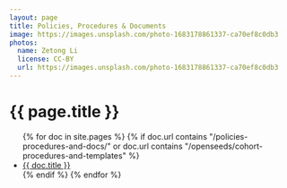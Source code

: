 ```yaml
---
layout: page
title: Policies, Procedures & Documents
image: https://images.unsplash.com/photo-1683178861337-ca70ef8c0db3
photos:
  name: Zetong Li
  license: CC-BY
  url: https://images.unsplash.com/photo-1683178861337-ca70ef8c0db3
---
```


<h1>{{ page.title }}</h1>
<ul>
{% for doc in site.pages %}
{% if doc.url contains "/policies-procedures-and-docs/" or doc.url contains "/openseeds/cohort-procedures-and-templates" %}
  <li>
    <a href="{{ doc.url }}">{{ doc.title }}</a>
  </li>
{% endif %}
{% endfor %}
</ul>